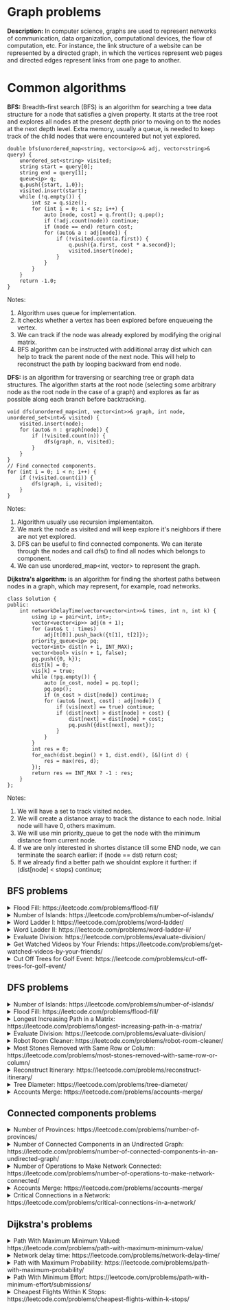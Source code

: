 # Graph problems

**Description:**
In computer science, graphs are used to represent networks of communication, data organization, computational devices,
the flow of computation, etc. For instance, the link structure of a website can be represented by a directed graph,
in which the vertices represent web pages and directed edges represent links from one page to another. 

# Common algorithms
**BFS:**
Breadth-first search (BFS) is an algorithm for searching a tree data structure for a node that satisfies a given property.
It starts at the tree root and explores all nodes at the present depth prior to moving on to the nodes at the next depth level.
Extra memory, usually a queue, is needed to keep track of the child nodes that were encountered but not yet explored.

```
double bfs(unordered_map<string, vector<ip>>& adj, vector<string>& query) {
    unordered_set<string> visited;
    string start = query[0];
    string end = query[1];
    queue<ip> q;
    q.push({start, 1.0});
    visited.insert(start);
    while (!q.empty()) {
        int sz = q.size();
        for (int i = 0; i < sz; i++) {
            auto [node, cost] = q.front(); q.pop();
            if (!adj.count(node)) continue;
            if (node == end) return cost;
            for (auto& a : adj[node]) {
                if (!visited.count(a.first)) {
                    q.push({a.first, cost * a.second});
                    visited.insert(node);
                }
            }
        }
    }
    return -1.0;
}
```
Notes:
1. Algorithm uses queue for implementation.
2. It checks whether a vertex has been explored before enqueueing the vertex.
3. We can track if the node was already explored by modifying the original matrix.
4. BFS algorithm can be instructed with addiitional array dist which can help to
   track the parent node of the next node. This will help to reconstruct the path
   by looping backward from end node.

**DFS:**
is an algorithm for traversing or searching tree or graph data structures. The algorithm starts at the root node
(selecting some arbitrary node as the root node in the case of a graph) and explores as far as possible along
each branch before backtracking.
```
void dfs(unordered_map<int, vector<int>>& graph, int node, unordered_set<int>& visited) {
    visited.insert(node);
    for (auto& n : graph[node]) {
        if (!visited.count(n)) {
            dfs(graph, n, visited);
        }
    }
}
// Find connected components.
for (int i = 0; i < n; i++) {
    if (!visited.count(i)) {
        dfs(graph, i, visited);
    }
}
```
Notes:
1. Algorithm usually use recursion implementaiton.
2. We mark the node as visited and will keep explore it's neighbors if there are not yet explored.
3. DFS can be useful to find connected components. We can iterate through the nodes and call dfs() 
   to find all nodes which belongs to component.
4. We can use unordered_map<int, vector<int>> to represent the graph.

**Dijkstra's algorithm:**
is an algorithm for finding the shortest paths between nodes in a graph, which may represent, for example, road networks.
```
class Solution {
public:
    int networkDelayTime(vector<vector<int>>& times, int n, int k) {
        using ip = pair<int, int>;
        vector<vector<ip>> adj(n + 1);
        for (auto& t : times)
            adj[t[0]].push_back({t[1], t[2]});
        priority_queue<ip> pq;
        vector<int> dist(n + 1, INT_MAX);
        vector<bool> vis(n + 1, false);
        pq.push({0, k});
        dist[k] = 0;
        vis[k] = true;
        while (!pq.empty()) {
            auto [n_cost, node] = pq.top();
            pq.pop();
            if (n_cost > dist[node]) continue;
            for (auto& [next, cost] : adj[node]) {
                if (vis[next] == true) continue;
                if (dist[next] > dist[node] + cost) {
                    dist[next] = dist[node] + cost;
                    pq.push({dist[next], next});
                }
            }
        }
        int res = 0;
        for_each(dist.begin() + 1, dist.end(), [&](int d) {
            res = max(res, d);
        });
        return res == INT_MAX ? -1 : res;
    }
};
```
Notes:
1. We will have a set to track visited nodes.
2. We will create a distance array to track the distance to each node. Initial node will have 0, others maximum.
3. We will use min priority_queue to get the node with the minimum distance from current node.
4. If we are only interested in shortes distance till some END node, we can terminate the search earlier: if (node == dst) return cost;
5. If we already find a better path we shouldnt explore it further: if (dist[node] < stops) continue;

## BFS problems
<details><summary>Flood Fill: https://leetcode.com/problems/flood-fill/</summary><p>
</p></details>
<details><summary>Number of Islands: https://leetcode.com/problems/number-of-islands/</summary><p>
</p></details>
<details><summary>Word Ladder I: https://leetcode.com/problems/word-ladder/</summary><p>
</p></details>
<details><summary>Word Ladder II: https://leetcode.com/problems/word-ladder-ii/</summary><p>
</p></details>
<details><summary>Evaluate Division: https://leetcode.com/problems/evaluate-division/</summary><p>
</p></details>
<details><summary>Get Watched Videos by Your Friends: https://leetcode.com/problems/get-watched-videos-by-your-friends/</summary><p>
</p></details>
<details><summary>Cut Off Trees for Golf Event: https://leetcode.com/problems/cut-off-trees-for-golf-event/</summary><p>
</p></details>

## DFS problems
<details><summary>Number of Islands: https://leetcode.com/problems/number-of-islands/</summary><p>
</p></details>
<details><summary>Flood Fill: https://leetcode.com/problems/flood-fill/</summary><p>
</p></details>
<details><summary>Longest Increasing Path in a Matrix: https://leetcode.com/problems/longest-increasing-path-in-a-matrix/</summary><p>
</p></details>
<details><summary>Evaluate Division: https://leetcode.com/problems/evaluate-division/</summary><p>
</p></details>
<details><summary>Robot Room Cleaner: https://leetcode.com/problems/robot-room-cleaner/</summary><p>
</p></details>
<details><summary>Most Stones Removed with Same Row or Column: https://leetcode.com/problems/most-stones-removed-with-same-row-or-column/</summary><p>
</p></details>
<details><summary>Reconstruct Itinerary: https://leetcode.com/problems/reconstruct-itinerary/</summary><p>
</p></details>
<details><summary>Tree Diameter: https://leetcode.com/problems/tree-diameter/</summary><p>
</p></details>
<details><summary>Accounts Merge: https://leetcode.com/problems/accounts-merge/</summary><p>
</p></details>
    
## Connected components problems
<details><summary>Number of Provinces: https://leetcode.com/problems/number-of-provinces/</summary><p>
</p></details>
<details><summary>Number of Connected Components in an Undirected Graph: https://leetcode.com/problems/number-of-connected-components-in-an-undirected-graph/</summary><p>
</p></details>
<details><summary>Number of Operations to Make Network Connected: https://leetcode.com/problems/number-of-operations-to-make-network-connected/</summary><p>
</p></details>
<details><summary>Accounts Merge: https://leetcode.com/problems/accounts-merge/</summary><p>
</p></details>
<details><summary>Critical Connections in a Network: https://leetcode.com/problems/critical-connections-in-a-network/</summary><p>
</p></details>

## Dijkstra's problems
<details><summary>Path With Maximum Minimum Valued: https://leetcode.com/problems/path-with-maximum-minimum-value/</summary><p>
</p></details>
<details><summary>Network delay time: https://leetcode.com/problems/network-delay-time/</summary><p>
</p></details>
<details><summary>Path with Maximum Probability: https://leetcode.com/problems/path-with-maximum-probability/</summary><p>
</p></details>
<details><summary>Path With Minimum Effort: https://leetcode.com/problems/path-with-minimum-effort/submissions/</summary><p>
</p></details>
<details><summary>Cheapest Flights Within K Stops: https://leetcode.com/problems/cheapest-flights-within-k-stops/</summary><p>
</p></details>
